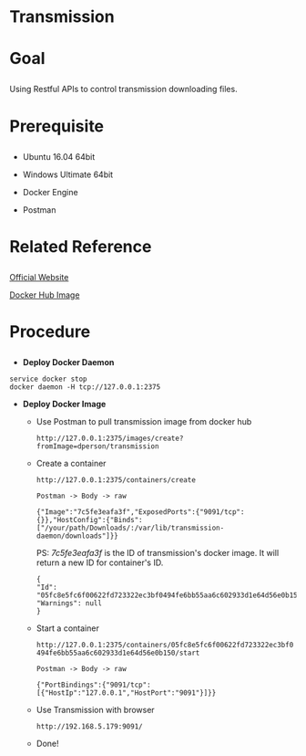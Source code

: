# Transmission<p>

# Goal<p>
Using Restful APIs to control transmission downloading files.<p>

# Prerequisite<p>
+ Ubuntu 16.04 64bit<p>
+ Windows Ultimate 64bit<p>
+ Docker Engine<p>
+ Postman<p>

# Related Reference<p>
[Official Website](https://www.transmissionbt.com/)<p>
[Docker Hub Image](https://hub.docker.com/r/dperson/transmission/)<p>

# Procedure<p>
+ **Deploy Docker Daemon**<P>
```
service docker stop
docker daemon -H tcp://127.0.0.1:2375
```
+ **Deploy Docker Image**<P>
  - Use Postman to pull transmission image from docker hub<p>
  `http://127.0.0.1:2375/images/create?fromImage=dperson/transmission`<p>

  - Create a container<p>
  `http://127.0.0.1:2375/containers/create`<p>
  `Postman -> Body -> raw`<p>
    ```
    {"Image":"7c5fe3eafa3f","ExposedPorts":{"9091/tcp":{}},"HostConfig":{"Binds":["/your/path/Downloads/:/var/lib/transmission-daemon/downloads"]}}
    ```
    PS: *7c5fe3eafa3f* is the ID of transmission's docker image. It will return a new ID for container's ID.<p>
    ```
    {
    "Id": "05fc8e5fc6f00622fd723322ec3bf0494fe6bb55aa6c602933d1e64d56e0b150",
    "Warnings": null
    }
    ```
  
  - Start a container<p>
  `http://127.0.0.1:2375/containers/05fc8e5fc6f00622fd723322ec3bf0494fe6bb55aa6c602933d1e64d56e0b150/start`<p>
  `Postman -> Body -> raw`<p>
    ```
    {"PortBindings":{"9091/tcp":[{"HostIp":"127.0.0.1","HostPort":"9091"}]}}
    ```
  - Use Transmission with browser<p>
  `http://192.168.5.179:9091/`<p>

  - Done!

